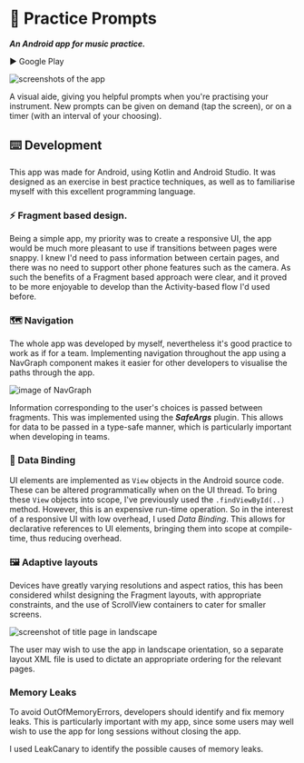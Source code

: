 # 🎼 Practice Prompts 
***An Android app for music practice.***

▶️ Google Play

![screenshots of the app](https://i.imgur.com/wXIFc3l.jpg)

A visual aide, giving you helpful prompts when you're practising your instrument.
New prompts can be given on demand (tap the screen), or on a timer (with an interval of your choosing).

## ⌨️ Development
This app was made for Android, using Kotlin and Android Studio. It was designed as an exercise in best practice techniques, as well as to familiarise myself with this excellent programming language.

### ⚡ Fragment based design.
Being a simple app, my priority was to create a responsive UI, the app would be much more pleasant to use if transitions between pages were snappy. I knew I'd need to pass information between certain pages, and there was no need to support other phone features such as the camera. As such the benefits of a Fragment based approach were clear, and it proved to be more enjoyable to develop than the Activity-based flow I'd used before.  

### 🗺️ Navigation
The whole app was developed by myself, nevertheless it's good practice to work as if for a team. Implementing navigation throughout the app using a NavGraph component makes it easier for other developers to visualise the paths through the app.

![image of NavGraph](https://i.imgur.com/HLcgWvN.png)

Information corresponding to the user's choices is passed between fragments. This was implemented using the ***SafeArgs*** plugin. This allows for data to be passed in a type-safe manner, which is particularly important when developing in teams. 
### 💽 Data Binding
UI elements are implemented as `View` objects in the Android source code. These can be altered programmatically when on the UI thread. To bring these `View` objects into scope, I've previously used the `.findViewById(..)` method. However, this is an expensive run-time operation. So in the interest of a responsive UI with low overhead, I used *Data Binding*. This allows for declarative references to UI elements, bringing them into scope at compile-time, thus reducing overhead.
### 🖼️ Adaptive layouts
Devices have greatly varying resolutions and aspect ratios, this has been considered whilst designing the Fragment layouts, with appropriate constraints, and the use of ScrollView containers to cater for smaller screens. 

![screenshot of title page in landscape](https://i.imgur.com/kkVxUuU.png)

The user may wish to use the app in landscape orientation, so a separate layout XML file is used to dictate an appropriate ordering for the relevant pages.

### Memory Leaks
To avoid OutOfMemoryErrors, developers should identify and fix memory leaks. This is particularly important with my app, since some users may well wish to use the app for long sessions without closing the app. 

I used LeakCanary to identify the possible causes of memory leaks.

